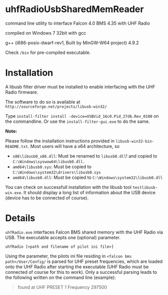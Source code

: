 # uhfRadioUsbSharedMemReader
command line utility to interface Falcon 4.0 BMS 4.35 with UHF Radio

compiled on Windows 7 32bit with gcc

g++ (i686-posix-dwarf-rev1, Built by MinGW-W64 project) 4.9.2

Check `/bin` for pre-compiled executable.

# Installation

A libusb filter driver must be installed to enable interfacing with the UHF Radio firmware.

The software to do so is available at `http://sourceforge.net/projects/libusb-win32/`

Type `install-filter install -device=USBVid_16c0.Pid_27db.Rev_0100` on the commandline. Or use the `install-filter-gui.exe` to do the same.

**Note:**

Please follow the installation instructions provided in `libusb-win32-bin-README.txt`.
Most users will have a x64 architecture, so 
  - `x86\libusb0_x86.dll`: Must be renamed to `libusb0.dll`! and copied to `C:\Windows\syswow64\libusb0.dll.`
  - `amd64\libusb0.sys`: Must be copied to `C:\Windows\system32\drivers\libusb0.sys`
  - `amd64\libusb0.dll`: Must be copied to `C:\Windows\system32\libusb0.dll`

You can check on successfull installation with the libusb tool `testlibusb-win.exe`. It should display a long list of information about the USB device (device has to be connected of course).

# Details

`uhfRadio.exe` interfaces Falcon BMS shared memory with the UHF Radio via USB. The executable accepts one (optional) parameter.

`uhfRadio [<path and filename of pilot ini file>]`

Using the parameter, the pilots ini file residing in `<falcon bms path>/User/Config/` is parsed for UHF preset frequencies, which are loaded onto the UHF Radio after starting the executable (UHF Radio must be connected of course for this to work).
Only a successful parsing leads to the following written on the command line (example):
> found at UHF PRESET 1 Frequency 297500
